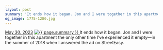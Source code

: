 ```yaml
---
layout: post
summary: 'It ends how it began. Jon and I were together in this apartment the only other time I’ve experienced it empty—in the summer of 2018 when I answered the ad on StreetEasy.'
og_image: 1775-1280.jpg
---
```


<p>
  <time>
    <a href="/1775">May 30, 2023</a>
  </time>
  <a href="/1775">
    <img src="{{ site.assets_url }}/1775-640.jpg" srcset="{{ site.assets_url }}/1775-320.jpg 320w, {{ site.assets_url }}/1775-640.jpg 640w, {{ site.assets_url }}/1775-960.jpg 960w, {{ site.assets_url }}/1775-1280.jpg 1280w" sizes="(min-width: 700px) 50vw, calc(100vw - 2rem)" alt="{{ page.summary }}" />
  </a>
  <span>It ends how it began. Jon and I were together in this apartment the only other time I’ve experienced it empty—in the summer of 2018 when I answered the ad on StreetEasy.</span>
</p>
